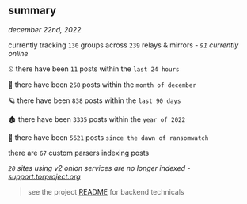 
## summary
_december 22nd, 2022_

currently tracking `130` groups across `239` relays & mirrors - _`91` currently online_

⏲ there have been `11` posts within the `last 24 hours`

🦈 there have been `258` posts within the `month of december`

🪐 there have been `838` posts within the `last 90 days`

🏚 there have been `3335` posts within the `year of 2022`

🦕 there have been `5621` posts `since the dawn of ransomwatch`

there are `67` custom parsers indexing posts

_`20` sites using v2 onion services are no longer indexed - [support.torproject.org](https://support.torproject.org/onionservices/v2-deprecation/)_

> see the project [README](https://github.com/joshhighet/ransomwatch#ransomwatch--) for backend technicals
